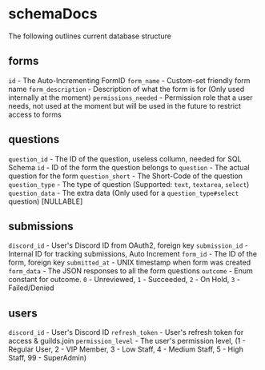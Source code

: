 # schemaDocs
The following outlines current database structure

## forms
`id` - The Auto-Incrementing FormID
`form_name` - Custom-set friendly form name
`form_description` - Description of what the form is for (Only used internally at the moment)
`permissions_needed` - Permission role that a user needs, not used at the moment but will be used in the future to restrict access to forms

## questions
`question_id` - The ID of the question, useless collumn, needed for SQL Schema
`id` - ID of the form the question belongs to
`question` - The actual question for the form
`question_short` - The Short-Code of the question
`question_type` - The type of question (Supported: `text`, `textarea`, `select`)
`question_data` - The extra data (Only used for a `question_type#select` question) [NULLABLE]

## submissions
`discord_id` - User's Discord ID from OAuth2, foreign key
`submission_id` - Internal ID for tracking submissions, Auto Increment
`form_id` - The ID of the form, foreign key
`submitted_at` - UNIX timestamp when form was created
`form_data` - The JSON responses to all the form questions
`outcome` - Enum constant for outcome. `0` - Unreviewed, `1` - Succeeded, `2` - On Hold, `3` - Failed/Denied

## users
`discord_id` - User's Discord ID
`refresh_token` - User's refresh token for access & guilds.join
`permission_level` - The user's permission level, (1 - Regular User, 2 - VIP Member, 3 - Low Staff, 4 - Medium Staff, 5 - High Staff, 99 - SuperAdmin)
